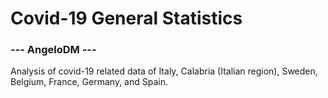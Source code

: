 # Covid-19 General Statistics

### --- AngeloDM ---

Analysis of covid-19 related data of Italy, Calabria (Italian region), Sweden, Belgium, France, Germany, and Spain.
